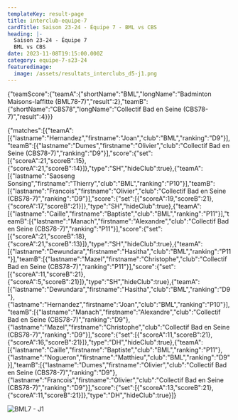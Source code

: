 ```yaml
---
templateKey: result-page
title: interclub-equipe-7
cardTitle: Saison 23-24 - Équipe 7 - BML vs CBS
heading: |-
  Saison 23-24 - Équipe 7
  BML vs CBS
date: 2023-11-08T19:15:00.000Z
category: equipe-7-s23-24
featuredimage:
  image: /assets/resultats_interclubs_d5-j1.png
---
```

<teamscoreboard>{"teamScore":{"teamA":{"shortName":"BML","longName":"Badminton Maisons-laffitte (BML78-7)","result":2},"teamB":{"shortName":"CBS78","longName":"Collectif Bad en Seine (CBS78-7)","result":4}}}</teamscoreboard>

<scoreboard>{"matches":[{"teamA":[{"lastname":"Hernandez","firstname":"Joan","club":"BML","ranking":"D9"}],"teamB":[{"lastname":"Dumes","firstname":"Olivier","club":"Collectif Bad en Seine (CBS78-7)","ranking":"D9"}],"score":{"set":[{"scoreA":21,"scoreB":15},{"scoreA":21,"scoreB":14}]},"type":"SH","hideClub":true},{"teamA":[{"lastname":"Saoseng Sonsing","firstname":"Thierry","club":"BML","ranking":"P10"}],"teamB":[{"lastname":"Francois","firstname":"Olivier","club":"Collectif Bad en Seine (CBS78-7)","ranking":"D9"}],"score":{"set":[{"scoreA":19,"scoreB":21},{"scoreA":17,"scoreB":21}]},"type":"SH","hideClub":true},{"teamA":[{"lastname":"Caille","firstname":"Baptiste","club":"BML","ranking":"P11"}],"teamB":[{"lastname":"Manach","firstname":"Alexandre","club":"Collectif Bad en Seine (CBS78-7)","ranking":"P11"}],"score":{"set":[{"scoreA":21,"scoreB":18},{"scoreA":21,"scoreB":13}]},"type":"SH","hideClub":true},{"teamA":[{"lastname":"Dewundara","firstname":"Hasitha","club":"BML","ranking":"P11"}],"teamB":[{"lastname":"Mazel","firstname":"Christophe","club":"Collectif Bad en Seine (CBS78-7)","ranking":"P11"}],"score":{"set":[{"scoreA":11,"scoreB":21},{"scoreA":5,"scoreB":21}]},"type":"SH","hideClub":true},{"teamA":[{"lastname":"Dewundara","firstname":"Hasitha","club":"BML","ranking":"D9"},{"lastname":"Hernandez","firstname":"Joan","club":"BML","ranking":"P10"}],"teamB":[{"lastname":"Manach","firstname":"Alexandre","club":"Collectif Bad en Seine (CBS78-7)","ranking":"D9"},{"lastname":"Mazel","firstname":"Christophe","club":"Collectif Bad en Seine (CBS78-7)","ranking":"D9"}],"score":{"set":[{"scoreA":11,"scoreB":21},{"scoreA":16,"scoreB":21}]},"type":"DH","hideClub":true},{"teamA":[{"lastname":"Caille","firstname":"Baptiste","club":"BML","ranking":"P11"},{"lastname":"Nogueron","firstname":"Matthieu","club":"BML","ranking":"D9"}],"teamB":[{"lastname":"Dumes","firstname":"Olivier","club":"Collectif Bad en Seine (CBS78-7)","ranking":"D9"},{"lastname":"Francois","firstname":"Olivier","club":"Collectif Bad en Seine (CBS78-7)","ranking":"D9"}],"score":{"set":[{"scoreA":13,"scoreB":21},{"scoreA":11,"scoreB":21}]},"type":"DH","hideClub":true}]}</scoreboard>

![](/assets/resultats_interclubs_d5-j1.png "BML7 - J1")